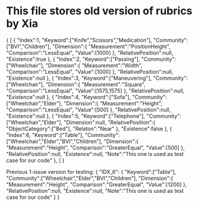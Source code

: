 #  This file stores old version of rubrics by Xia
{
   [
    {
      "Index":1,
      "Keyword":["Knife","Scissors","Medication"],
      "Community":["BVI","Children"],
      "Dimension":{
        "Measurement":"PositionHeight",
        "Comparison":"LessEqual",
        "Value":[1000]
      },
      "RelativePosition":null,
      "Existence":true
    },
    {
      "Index":2,
      "Keyword":["Passing"],
      "Community":["Wheelchair"],
      "Dimension":{
        "Measurement":"Width",
        "Comparison":"LessEqual",
        "Value":[1000]
      },
      "RelativePosition":null,
      "Existence":null
    },
    {
      "Index":3,
      "Keyword":["Maneuvering"],
      "Community":["Wheelchair"],
      "Dimension":{
        "Measurement":"Square",
        "Comparison":"LessEqual",
        "Value":[1575,1575]
      },
      "RelativePosition":null,
      "Existence":null
    },
    {
      "Index":4,
      "Keyword":["Sofa"],
      "Community":["Wheelchair","Elder"],
      "Dimension":{
        "Measurement":"Height",
        "Comparison":"LessEqual",
        "Value":[500]
      },
      "RelativePosition":null,
      "Existence":null
    },
    {
      "Index":5,
      "Keyword":["Telephone"],
      "Community":["Wheelchair","Elder"],
      "Dimension":null,
      "RelativePosition":{
        "ObjectCategory":["Bed"],
        "Relaton":"Near"
      },
      "Existence":false
    },
    {
      "Index":6,
      "Keyword":["Table"],
      "Community":["Wheelchair","Elder","BVI","Children"],
      "Dimension":{
        "Measurement":"Height",
        "Comparison":"GreaterEqual",
        "Value":[500]
      },
      "RelativePosition":null,
      "Existence":null,
      "Note":"This one is used as test case for our code"
    },
  ]
}

Previous 1-issue version for testing:
{
        "IDX_6": {
          "Keyword":["Table"],
          "Community":["Wheelchair","Elder","BVI","Children"],
          "Dimension":{
            "Measurement":"Height",
            "Comparison":"GreaterEqual",
            "Value":[1200]
          },
          "RelativePosition":null,
          "Existence":null,
          "Note":"This one is used as test case for our code"
        }
}

